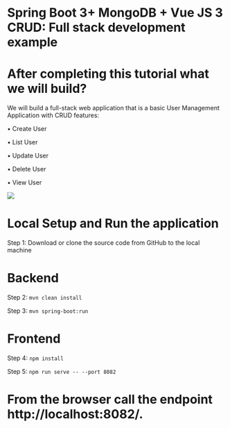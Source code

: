 # Spring Boot 3+ MongoDB + Vue JS 3 CRUD: Full stack development example

# After completing this tutorial what we will build? 
We will build a full-stack web application that is a basic User Management Application with CRUD features: 

• Create User 

• List User 

• Update User 

• Delete User 

• View User

<img src="https://blogger.googleusercontent.com/img/b/R29vZ2xl/AVvXsEiXc6ilKrUyLt1LUPoRQlOavHyyB2Ex_W5UlXGg1JuKiEkAT9Ewx3MBcISnj3t-5qJuAbga1NBcDTXJUA6Pxbq9MOseJuvrR5U4OLtTLLThjaCBZSoJIFM0YnZVeQK3ElBH8u7NNWPTCPGenZLXIDtTFpChZUodu54PBT65zlm-nM6IbYU6Qx2eQXaPKg/s1086/listuser.png">


# Local Setup and Run the application

Step 1: Download or clone the source code from GitHub to the local machine

# Backend

Step 2:  ```mvn clean install```

Step 3:  ```mvn spring-boot:run```

# Frontend

Step 4:  ```npm install```

Step 5:  ```npm run serve -- --port 8082```

# From the browser call the endpoint http://localhost:8082/.
